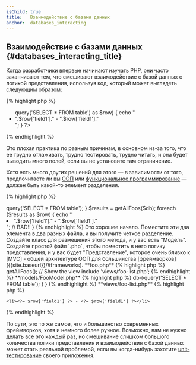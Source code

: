 ```yaml
---
isChild: true
title:   Взаимодействие с базами данных
anchor:  databases_interacting
---
```


## Взаимодействие с базами данных {#databases_interacting_title}

Когда разработчики впервые начинают изучать PHP, они часто заканчивают тем, что смешивают взаимодействие с базой данных
с логикой представления, используя код, который может выглядеть следующим образом:

{% highlight php %}
<ul>
<?php
foreach ($db->query('SELECT * FROM table') as $row) {
    echo "<li>".$row['field1']." - ".$row['field1']."</li>";
}
?>
</ul>
{% endhighlight %}

Это плохая практика по разным причинам, в основном из-за того, что ее трудно отлаживать, трудно тестировать, трудно читать,
и она будет выводить много полей, если вы не установите там ограничение.

Хотя есть много других решений для этого — в зависимости от того, предпочитаете ли вы [ООП]({{site.baseurl}}/#object-oriented-programming)
или [функциональное программирование]({{site.baseurl}}/#functional-programming) — должен быть какой-то элемент разделения.

{% highlight php %}
<?php
function getAllFoos($db) {
    return $db->query('SELECT * FROM table');
}

$results = getAllFoos($db);
foreach ($results as $row) {
    echo "<li>".$row['field1']." - ".$row['field1']."</li>"; // BAD!!
}
{% endhighlight %}

Это хорошее начало. Поместите эти два элемента в два разных файла, и вы получите четкое разделение.

Создайте класс для размещения этого метода, и у вас есть "Модель". Создайте простой файл `.php`, чтобы поместить в него
логику представления, и у вас будет "Представление", которое очень близко к [MVC] - общей архитектуре ООП для большинства
[фреймворков]({{site.baseurl}}/#frameworks).

**foo.php**

{% highlight php %}
<?php
$db = new PDO('mysql:host=localhost;dbname=testdb;charset=utf8mb4', 'username', 'password');

// Make your model available
include 'models/FooModel.php';

// Create an instance
$fooModel = new FooModel($db);
// Get the list of Foos
$fooList = $fooModel->getAllFoos();

// Show the view
include 'views/foo-list.php';
{% endhighlight %}

**models/FooModel.php**

{% highlight php %}
<?php
class FooModel
{
    public function __construct(protected PDO $db)
    {

    }

    public function getAllFoos() {
        return $this->db->query('SELECT * FROM table');
    }
}
{% endhighlight %}

**views/foo-list.php**

{% highlight php %}
<?php foreach ($fooList as $row): ?>
    <li><?= $row['field1'] ?> - <?= $row['field1'] ?></li>
<?php endforeach ?>
{% endhighlight %}

По сути, это то же самое, что и большинство современных фреймворков, хотя и немного более ручное. Возможно, вам не
нужно делать все это каждый раз, но смешивание слишком большого количества логики представления и взаимодействия с базой
данных может стать реальной проблемой, если вы когда-нибудь захотите [unit-тестирование]({{site.baseurl}}/#unit-testing) своего приложения.
